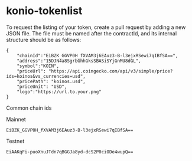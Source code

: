 # konio-tokenlist

To request the listing of your token, create a pull request by adding a new JSON file.
The file must be named after the contractId, and its internal structure should be as follows:

```
{
    "chainId":"EiBZK_GGVP0H_fXVAM3j6EAuz3-B-l3ejxRSewi7qIBfSA==",
    "address":"15DJN4a8SgrbGhhGksSBASiSYjGnMU8dGL",
    "symbol":"KOIN",
    "priceUrl": "https://api.coingecko.com/api/v3/simple/price?ids=koinos&vs_currencies=usd",
    "pricePath": "koinos.usd",
    "priceUnit": "USD",
    "logo":"https://url.to.your.png"
}
```

Common chain ids

Mainnet
```
EiBZK_GGVP0H_fXVAM3j6EAuz3-B-l3ejxRSewi7qIBfSA==
```

Testnet
```
EiAAKqFi-puoXnuJTdn7qBGGJa8yd-dcS2P0ciODe4wupQ==
```
